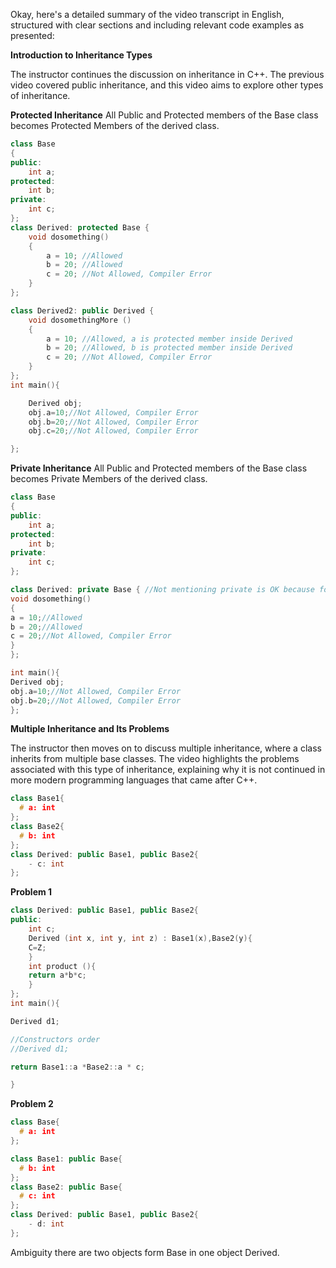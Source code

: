 Okay, here's a detailed summary of the video transcript in English, structured with clear sections and including relevant code examples as presented:

**Introduction to Inheritance Types**

The instructor continues the discussion on inheritance in C++. The previous video covered public inheritance, and this video aims to explore other types of inheritance.

**Protected Inheritance**
All Public and Protected members of the Base class becomes Protected Members of the derived class.

```cpp
class Base
{
public:
    int a;
protected:
    int b;
private:
    int c;
};
class Derived: protected Base {
    void dosomething()
    {
        a = 10; //Allowed
        b = 20; //Allowed
        c = 20; //Not Allowed, Compiler Error
    }
};

class Derived2: public Derived {
    void dosomethingMore ()
    {
        a = 10; //Allowed, a is protected member inside Derived
        b = 20; //Allowed, b is protected member inside Derived
        c = 20; //Not Allowed, Compiler Error
    }
};
int main(){

    Derived obj;
    obj.a=10;//Not Allowed, Compiler Error
    obj.b=20;//Not Allowed, Compiler Error
    obj.c=20;//Not Allowed, Compiler Error

};
```

**Private Inheritance**
All Public and Protected members of the Base class becomes Private Members of the derived class.

```cpp
class Base
{
public:
    int a;
protected:
    int b;
private:
    int c;
};

class Derived: private Base { //Not mentioning private is OK because for
void dosomething()
{
a = 10;//Allowed
b = 20;//Allowed
c = 20;//Not Allowed, Compiler Error
}
};

int main(){
Derived obj;
obj.a=10;//Not Allowed, Compiler Error
obj.b=20;//Not Allowed, Compiler Error
};
```

**Multiple Inheritance and Its Problems**

The instructor then moves on to discuss multiple inheritance, where a class inherits from multiple base classes. The video highlights the problems associated with this type of inheritance, explaining why it is not continued in more modern programming languages that came after C++.

```cpp
class Base1{
  # a: int
};
class Base2{
  # b: int
};
class Derived: public Base1, public Base2{
    - c: int
};
```

**Problem 1**

```cpp
class Derived: public Base1, public Base2{
public:
    int c;
    Derived (int x, int y, int z) : Base1(x),Base2(y){
    C=Z;
    }
    int product (){
    return a*b*c;
    }
};
int main(){

Derived d1;

//Constructors order
//Derived d1;

return Base1::a *Base2::a * c;

}
```

**Problem 2**

```cpp
class Base{
  # a: int
};

class Base1: public Base{
  # b: int
};
class Base2: public Base{
  # c: int
};
class Derived: public Base1, public Base2{
    - d: int
};
```

Ambiguity there are two objects form Base in one object Derived.
